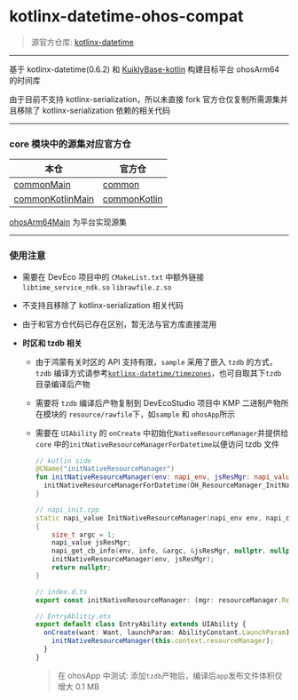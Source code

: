 # kotlinx-datetime-ohos-compat
> 源官方仓库: [kotlinx-datetime](https://github.com/Kotlin/kotlinx-datetime)

***

基于 kotlinx-datetime(0.6.2) 和 [KuiklyBase-kotlin](https://github.com/Tencent-TDS/KuiklyBase-kotlin) 构建目标平台 ohosArm64 的时间库

由于目前不支持 kotlinx-serialization，所以未直接 fork 官方仓仅复制所需源集并且移除了 kotlinx-serialization 依赖的相关代码

***

### core 模块中的源集对应官方仓

| 本仓                                           | 官方仓                                                       |
| ---------------------------------------------- | ------------------------------------------------------------ |
| [commonMain](/core/src/commonMain)             | [common](https://github.com/Kotlin/kotlinx-datetime/tree/v0.6.2/core/common/src) |
| [commonKotlinMain](/core/src/commonKotlinMain) | [commonKotlin](https://github.com/Kotlin/kotlinx-datetime/tree/v0.6.2/core/commonKotlin/src) |

[ohosArm64Main](/core/src/ohosArm64Main) 为平台实现源集

***

### 使用注意

* 需要在 DevEco 项目中的 `CMakeList.txt` 中额外链接 `libtime_service_ndk.so` `librawfile.z.so`

* 不支持且移除了 kotlinx-serialization 相关代码

* 由于和官方仓代码已存在区别，暂无法与官方库直接混用

* **时区和 tzdb 相关**

  * 由于鸿蒙有关时区的 API 支持有限，`sample` 采用了嵌入 `tzdb` 的方式，`tzdb` 编译方式请参考[`kotlinx-datetime/timezones`](https://github.com/Kotlin/kotlinx-datetime/tree/master/timezones/full)，也可自取其下`tzdb`目录编译后产物

  * 需要将 `tzdb` 编译后产物复制到 DevEcoStudio 项目中 KMP 二进制产物所在模块的 `resource/rawfile`下，如`sample` 和 `ohosApp`所示

  * 需要在 `UIAbility` 的 `onCreate` 中初始化`NativeResourceManager`并提供给`core` 中的`initNativeResourceManagerForDatetime`以便访问 tzdb  文件

    ```kotlin
    // kotlin side
    @CName("initNativeResourceManager")
    fun initNativeResourceManager(env: napi_env, jsResMgr: napi_value) {
      initNativeResourceManagerForDatetime(OH_ResourceManager_InitNativeResourceManager(env, jsResMgr))
    }
    ```

    ```cpp
    // napi_init.cpp
    static napi_value InitNativeResourceManager(napi_env env, napi_callback_info info)
    {
        size_t argc = 1;
        napi_value jsResMgr;
        napi_get_cb_info(env, info, &argc, &jsResMgr, nullptr, nullptr);
        initNativeResourceManager(env, jsResMgr);
        return nullptr;
    }
    ```

    ```typescript
    // index.d.ts
    export const initNativeResourceManager: (mgr: resourceManager.ResourceManager) => void;
    
    // EntryAblitiy.ets
    export default class EntryAbility extends UIAbility {
      onCreate(want: Want, launchParam: AbilityConstant.LaunchParam): void {
        initNativeResourceManager(this.context.resourceManager);
      }
    }
    ```
    > 在 ohosApp 中测试: 添加`tzdb`产物后，编译后`app`发布文件体积仅增大 0.1 MB